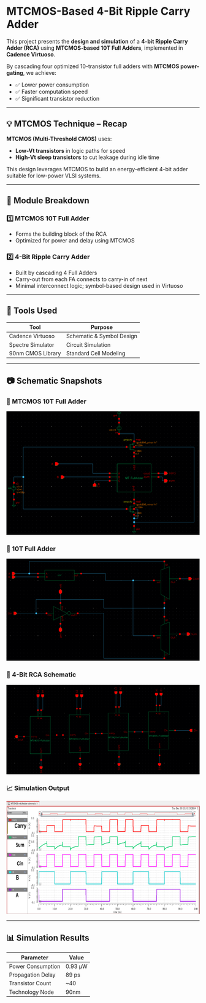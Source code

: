 # MTCMOS-Based 4-Bit Ripple Carry Adder

This project presents the **design and simulation** of a **4-bit Ripple Carry Adder (RCA)** using **MTCMOS-based 10T Full Adders**, implemented in **Cadence Virtuoso**.

By cascading four optimized 10-transistor full adders with **MTCMOS power-gating**, we achieve:
- ✅ Lower power consumption
- ✅ Faster computation speed
- ✅ Significant transistor reduction

---

## 💡 MTCMOS Technique – Recap

**MTCMOS (Multi-Threshold CMOS)** uses:
- **Low-Vt transistors** in logic paths for speed
- **High-Vt sleep transistors** to cut leakage during idle time

This design leverages MTCMOS to build an energy-efficient 4-bit adder suitable for low-power VLSI systems.

---

## 🧩 Module Breakdown

### 1️⃣ MTCMOS 10T Full Adder
- Forms the building block of the RCA
- Optimized for power and delay using MTCMOS

### 2️⃣ 4-Bit Ripple Carry Adder
- Built by cascading 4 Full Adders
- Carry-out from each FA connects to carry-in of next
- Minimal interconnect logic; symbol-based design used in Virtuoso

---

## 🔧 Tools Used

| Tool              | Purpose                       |
|-------------------|-------------------------------|
| Cadence Virtuoso  | Schematic & Symbol Design     |
| Spectre Simulator | Circuit Simulation            |
| 90nm CMOS Library | Standard Cell Modeling        |

---

## 📷 Schematic Snapshots

### 🔧 MTCMOS 10T Full Adder  
![10T Full Adder](docs/mtcmos_10t_full_adder_circuit.png)

### 🔲 10T Full Adder  
![Full Adder](docs/full_adder_schematic.png)

### 🧠 4-Bit RCA Schematic  
![RCA Schematic](docs/rca_4bit_schematic.png)

### 📈 Simulation Output  
![Simulation Output](docs/simulation_output.png)

---

## 📊 Simulation Results

| Parameter           | Value       |
|---------------------|-------------|
| Power Consumption   | 0.93 µW     |
| Propagation Delay   | 89 ps       |
| Transistor Count    | ~40         |
| Technology Node     | 90nm        |


